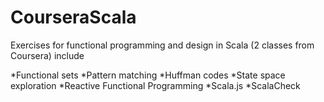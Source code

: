 # CourseraScala
Exercises for functional programming and design in Scala (2 classes from Coursera) include

*Functional sets
*Pattern matching
*Huffman codes
*State space exploration
*Reactive Functional Programming
*Scala.js
*ScalaCheck
